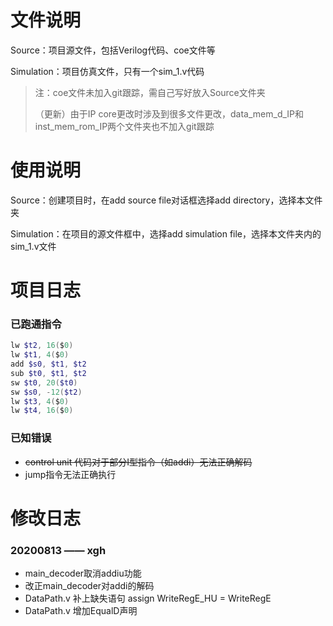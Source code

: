 # 文件说明

Source：项目源文件，包括Verilog代码、coe文件等

Simulation：项目仿真文件，只有一个sim_1.v代码

> 注：coe文件未加入git跟踪，需自己写好放入Source文件夹
>
> （更新）由于IP core更改时涉及到很多文件更改，data_mem_d_IP和inst_mem_rom_IP两个文件夹也不加入git跟踪

# 使用说明

Source：创建项目时，在add source file对话框选择add directory，选择本文件夹

Simulation：在项目的源文件框中，选择add simulation file，选择本文件夹内的sim_1.v文件

# 项目日志

### 已跑通指令

```powershell
lw $t2, 16($0)
lw $t1, 4($0)
add $s0, $t1, $t2
sub $t0, $t1, $t2
sw $t0, 20($t0)
sw $s0, -12($t2)
lw $t3, 4($0)
lw $t4, 16($0)
```

### 已知错误

+ ~~control unit 代码对于部分I型指令（如addi）无法正确解码~~
+ jump指令无法正确执行

# 修改日志

### 20200813 —— xgh

+ main_decoder取消addiu功能
+ 改正main_decoder对addi的解码
+ DataPath.v 补上缺失语句 assign WriteRegE_HU = WriteRegE
+ DataPath.v 增加EqualD声明

